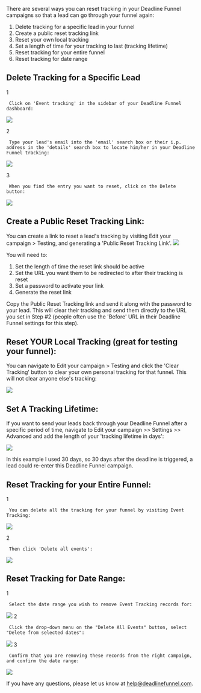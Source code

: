 There are several ways you can reset tracking in your Deadline Funnel
campaigns so that a lead can go through your funnel again:

  1. Delete tracking for a specific lead in your funnel
  2. Create a public reset tracking link
  3. Reset your own local tracking
  4. Set a length of time for your tracking to last (tracking lifetime)
  5. Reset tracking for your entire funnel
  6. Reset tracking for date range

## Delete Tracking for a Specific Lead

1

     Click on 'Event tracking' in the sidebar of your Deadline Funnel dashboard: 

![](https://d33v4339jhl8k0.cloudfront.net/docs/assets/53974d6ce4b0c76107b109d1/images/5a8353272c7d3a4a41991654/file-YL9mbkkMhh.png)

2

     Type your lead's email into the 'email' search box or their i.p. address in the 'details' search box to locate him/her in your Deadline Funnel tracking: 

![](https://d33v4339jhl8k0.cloudfront.net/docs/assets/53974d6ce4b0c76107b109d1/images/5d51699e0428631e94f940fd/file-Yl9WZZNVEp.png)

3

     When you find the entry you want to reset, click on the Delete button: 

![](https://d33v4339jhl8k0.cloudfront.net/docs/assets/53974d6ce4b0c76107b109d1/images/5d516aa20428631e94f94109/file-Rle4JCgJCe.png)

## Create a Public Reset Tracking Link:

You can create a link to reset a lead's tracking by visiting Edit your
campaign > Testing, and generating a 'Public Reset Tracking Link'.
![](https://d33v4339jhl8k0.cloudfront.net/docs/assets/53974d6ce4b0c76107b109d1/images/5a836c8d0428634376d019d4/file-zcA1JAW5DH.png)

You will need to:

  1. Set the length of time the reset link should be active
  2. Set the URL you want them to be redirected to after their tracking is reset
  3. Set a password to activate your link
  4. Generate the reset link

Copy the Public Reset Tracking link and send it along with the password to
your lead. This will clear their tracking and send them directly to the URL
you set in Step #2 (people often use the 'Before' URL in their Deadline Funnel
settings for this step).

## Reset YOUR Local Tracking (great for testing your funnel):

You can navigate to Edit your campaign > Testing and click the 'Clear
Tracking' button to clear your own personal tracking for that funnel. This
will not clear anyone else's tracking:

![](https://d33v4339jhl8k0.cloudfront.net/docs/assets/53974d6ce4b0c76107b109d1/images/5a8352ae0428634376d018ac/file-COwOoHtxor.png)

## Set A Tracking Lifetime:

If you want to send your leads back through your Deadline Funnel after a
specific period of time, navigate to Edit your campaign >> Settings >>
Advanced and add the length of your 'tracking lifetime in days':  

![](https://d33v4339jhl8k0.cloudfront.net/docs/assets/53974d6ce4b0c76107b109d1/images/5a85d4f82c7d3a4a419929d7/file-eVGVDqZP6w.png)

In this example I used 30 days, so 30 days after the deadline is triggered, a
lead could re-enter this Deadline Funnel campaign.

## Reset Tracking for your Entire Funnel:

1

     You can delete all the tracking for your funnel by visiting Event Tracking: 

![](https://d33v4339jhl8k0.cloudfront.net/docs/assets/53974d6ce4b0c76107b109d1/images/5a8353272c7d3a4a41991654/file-YL9mbkkMhh.png)

2

     Then click 'Delete all events': 

![](https://d33v4339jhl8k0.cloudfront.net/docs/assets/53974d6ce4b0c76107b109d1/images/5d516b932c7d3a68825e8567/file-GiEG1eOwV2.png)

## Reset Tracking for Date Range:

1

     Select the date range you wish to remove Event Tracking records for:   

![](https://d33v4339jhl8k0.cloudfront.net/docs/assets/53974d6ce4b0c76107b109d1/images/5d5182000428631e94f94254/file-KUST9a2NQH.png) 2  

     Click the drop-down menu on the "Delete All Events" button, select "Delete from selected dates":   

![](https://d33v4339jhl8k0.cloudfront.net/docs/assets/53974d6ce4b0c76107b109d1/images/5d516ccd0428631e94f94123/file-Q5j6Ykg9Mo.png)
3  

     Confirm that you are removing these records from the right campaign, and confirm the date range: 

![](https://d33v4339jhl8k0.cloudfront.net/docs/assets/53974d6ce4b0c76107b109d1/images/5d51877f2c7d3a68825e86ff/file-hmcoDhSSU2.png)

If you have any questions, please let us know at
[help@deadlinefunnel.com](mailto:mailto:help@deadlinefunnel.com).

  

